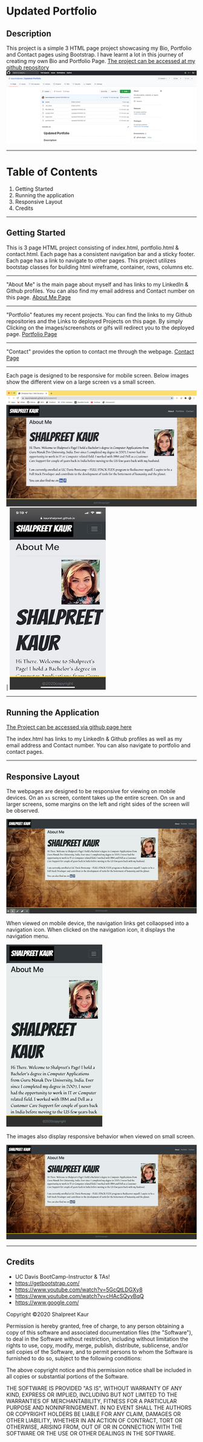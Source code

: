# Updated Portfolio
## Description
 This project is a simple 3 HTML page project showcasing my Bio, Portfolio and Contact pages using Bootstrap. I have learnt a lot in this journey of creating my own Bio and Portfolio Page. [The project can be accessed at my github repository](https://github.com/kaurshalpreet/Updated-Portfolio)
 ![Repository Screenshot](./assets/images/repo.png)

 ---

# Table of Contents
1. Getting Started
1. Running the application
1. Responsive Layout
1. Credits
---

## Getting Started
This is 3 page HTML project consisting of index.html, portfolio.html & contact.html.
Each page has a consistent navigation bar and a sticky footer. Each page has a link to navigate to other pages. This project utilizes bootstap classes for building html wireframe, container, rows, columns etc. 

---

"About Me" is the main page about myself and has links to my LinkedIn & Github profiles. You can also find my email address and Contact number on this page.
[About Me Page](https://kaurshalpreet.github.io/Updated-Portfolio/index.html)

---

"Portfolio" features my recent projects. You can find the links to my Github repositories and the Links to deployed Projects on this page. By simply Clicking on the images/screenshots or gifs will redirect you to the deployed page.
[Portfolio Page](https://kaurshalpreet.github.io/Updated-Portfolio/portfolio.html)

---

"Contact" provides the option to contact me through the webpage.
[Contact Page](https://kaurshalpreet.github.io/Updated-Portfolio/contact.html)

---

Each page is designed to be responsive for mobile screen. Below images show the different view on  a large screen vs a small screen.

![Index sm & above](./assets/images/index_lg.png)  | ![Index xs](./assets/images/index_xs.jpeg) 

---

## Running the Application

[The Project can be accessed via github page here](https://kaurshalpreet.github.io/Updated-Portfolio/index.html)

The index.html has links to my LinkedIn & Github profiles as well as my email address and Contact number. You can also navigate to portfolio and contact pages.

---

## Responsive Layout
The webpages are designed to be responsive for viewing on mobile devices. On an `xs` screen, content takes up the entire screen. On `sm` and larger screens, some margins on the left and right sides of the screen will be observed.

![Responsive index page](./assets/images/Responsive.gif)

When viewed on mobile device, the navigation links get collaopsed into a navigation icon. When clicked on the navigation icon, it displays the navigation menu.

![Menubar](./assets/images/MenuBar.gif)

The images also display responsive behavior when viewed on small screen.

![Responsive images](./assets/images/Responsive_image.gif)

---

## Credits
* UC Davis BootCamp-Instructor & TAs!
* https://getbootstrap.com/
* https://www.youtube.com/watch?v=5GcQtLDGXy8
* https://www.youtube.com/watch?v=cHAcSQyvBqQ
* https://www.google.com/




Copyright  &copy;2020 Shalpreet Kaur

Permission is hereby granted, free of charge, to any person obtaining a copy of this software and associated documentation files (the "Software"), to deal in the Software without restriction, including without limitation the rights to use, copy, modify, merge, publish, distribute, sublicense, and/or sell copies of the Software, and to permit persons to whom the Software is furnished to do so, subject to the following conditions:

The above copyright notice and this permission notice shall be included in all copies or substantial portions of the Software.

THE SOFTWARE IS PROVIDED "AS IS", WITHOUT WARRANTY OF ANY KIND, EXPRESS OR IMPLIED, INCLUDING BUT NOT LIMITED TO THE WARRANTIES OF MERCHANTABILITY, FITNESS FOR A PARTICULAR PURPOSE AND NONINFRINGEMENT. IN NO EVENT SHALL THE AUTHORS OR COPYRIGHT HOLDERS BE LIABLE FOR ANY CLAIM, DAMAGES OR OTHER LIABILITY, WHETHER IN AN ACTION OF CONTRACT, TORT OR OTHERWISE, ARISING FROM, OUT OF OR IN CONNECTION WITH THE SOFTWARE OR THE USE OR OTHER DEALINGS IN THE SOFTWARE.


 
